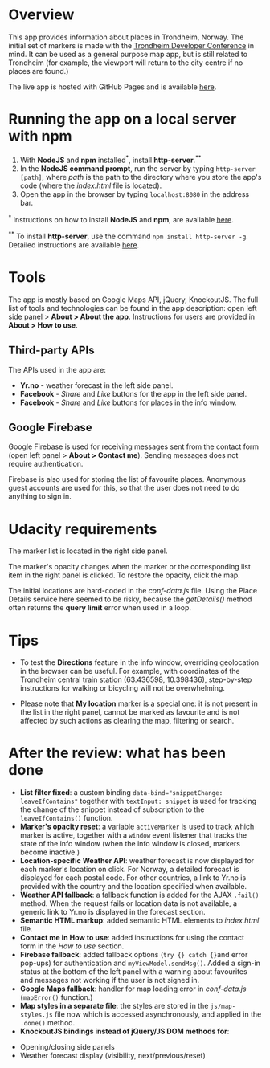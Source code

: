 # Overview
This app provides information about places in Trondheim, Norway. The initial set of markers is made with the [Trondheim Developer Conference](https://2017.trondheimdc.no/) in mind. It can be used as a general purpose map app, but is still related to Trondheim (for example, the viewport will return to the city centre if no places are found.)

The live app is hosted with GitHub Pages and is available [here](https://ekaterina-nikonova.github.io/tdc-map-old/).

# Running the app on a local server with npm
1. With **NodeJS** and **npm** installed<sup>\*</sup>, install **http-server**.<sup>\*\*</sup>
2. In the **NodeJS command prompt**, run the server by typing `http-server [path]`, where _path_ is the path to the directory where you store the app's code (where the _index.html_ file is located).
3. Open the app in the browser by typing `localhost:8080` in the address bar.

<sup>\*</sup> Instructions on how to install **NodeJS** and **npm**, are available [here](https://www.npmjs.com/get-npm).

<sup>\*\*</sup> To install **http-server**, use the command `npm install http-server -g`. Detailed instructions are available [here](https://www.npmjs.com/package/http-server).

# Tools

The app is mostly based on Google Maps API, jQuery, KnockoutJS. The full list of tools and technologies can be found in the app description: open left side panel > **About > About the app**. Instructions for users are provided in **About > How to use**.

## Third-party APIs
The APIs used in the app are:
 - **Yr.no** - weather forecast in the left side panel.
 - **Facebook** - _Share_ and _Like_ buttons for the app in the left side panel.
 - **Facebook** - _Share_ and _Like_ buttons for places in the info window.

## Google Firebase
Google Firebase is used for receiving messages sent from the contact form (open left panel > **About > Contact me**). Sending messages does not require authentication.

Firebase is also used for storing the list of favourite places. Anonymous guest accounts are used for this, so that the user does not need to do anything to sign in.

# Udacity requirements

The marker list is located in the right side panel.

The marker's opacity changes when the marker or the corresponding list item in the right panel is clicked. To restore the opacity, click the map.

The initial locations are hard-coded in the _conf-data.js_ file. Using the Place Details service here seemed to be risky, because the _getDetails()_ method often returns the **query limit** error when used in a loop.

# Tips
 - To test the **Directions** feature in the info window, overriding geolocation in the browser can be useful. For example, with coordinates of the Trondheim central train station (63.436598, 10.398436), step-by-step instructions for walking or bicycling will not be overwhelming.

 - Please note that **My location** marker is a special one: it is not present in the list in the right panel, cannot be marked as favourite and is not affected by such actions as clearing the map, filtering or search.

# After the review: what has been done
 - **List filter fixed**: a custom binding `data-bind="snippetChange: leaveIfContains"` together with `textInput: snippet` is used for tracking the change of the snippet instead of subscription to the `leaveIfContains()` function.
 - **Marker's opacity reset**: a variable `activeMarker` is used to track which marker is active, together with a `window` event listener that tracks the state of the info window (when the info window is closed, markers become inactive.)
 - **Location-specific Weather API**: weather forecast is now displayed for each marker's location on click. For Norway, a detailed forecast is displayed for each postal code. For other countries, a link to Yr.no is provided with the country and the location specified when available.
 - **Weather API fallback**: a fallback function is added for the AJAX `.fail()` method. When the request fails or location data is not available, a generic link to Yr.no is displayed in the forecast section.
 - **Semantic HTML markup**: added semantic HTML elements to _index.html_ file.
 - **Contact me in How to use**: added instructions for using the contact form in the _How to use_ section.
 - **Firebase fallback**: added fallback options (`try {} catch {}`and error pop-ups) for authentication and `myViewModel.sendMsg()`. Added a sign-in status at the bottom of the left panel with a warning about favourites and messages not working if the user is not signed in.
 - **Google Maps fallback**: handler for map loading error in _conf-data.js_ (`mapError()` function.)
 - **Map styles in a separate file**: the styles are stored in the `js/map-styles.js` file now which is accessed asynchronously, and applied in the `.done()` method.
 - **KnockoutJS bindings instead of jQuery/JS DOM methods for**:
  * Opening/closing side panels
  * Weather forecast display (visibility, next/previous/reset)
